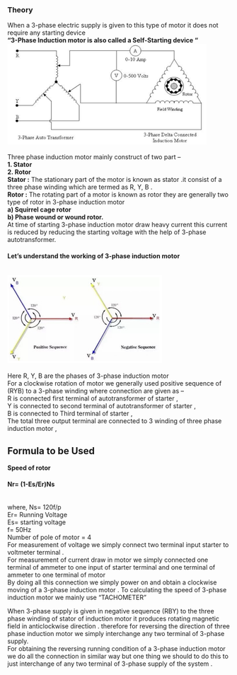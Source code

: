 <h3> Theory </h3>
<p>When a 3-phase electric supply is given to this type of motor it does not require any starting device<br> <b>“3-Phase Induction motor is also called a Self-Starting device “ </b> <br>
  

  <img src="images/Screenshot_20230218_115548.png" width="450" hight="450">
  <br><br>
Three phase induction motor mainly construct of two part –<br>
  <b>1.	Stator </b><br>
  <b>2.	Rotor</b><br>
  <b>Stator :</b> The stationary part of the motor is known as stator .it consist of a three phase winding which are termed as R, Y, B .<br>
  <b>Rotor :</b> The rotating part of a motor is known as rotor they are generally two type of rotor in 3-phase induction motor<br>
  <b>a)	Squirrel cage rotor</b> <br>
  <b>b)	Phase wound or wound rotor.</b><br>
  At time of starting 3-phase induction motor draw heavy current this current is reduced by reducing the starting voltage with the help of 3-phase autotransformer.
<br>






<p> <h4>Let’s understand the working of 3-phase induction motor </h4><p> <br>
 
<img src="images/Screenshot_20230209_125927.png" width="350" hight="350" >
  <br><br>
Here R, Y, B are the phases of 3-phase induction motor <br>
For a clockwise rotation of motor we generally used positive sequence of (RYB) to a 3-phase winding where connection are given as –<br>
R is connected first terminal of autotransformer of starter , <br>
Y is connected to second terminal of autotransformer of starter ,<br>
B is connected to Third terminal of starter ,<br>
The total three output terminal are connected to 3 winding of three phase induction motor ,<br>
  <h2> Formula to be Used </h2>
  <b> Speed of rotor </b>
  <h4> Nr= (1-Es/Er)Ns </h4><br>
  where, Ns= 120f/p<br>
  Er= Running Voltage<br> 
  Es= starting voltage <br>
  f= 50Hz <br>
  Number of pole of motor = 4<br>
For measurement of voltage we simply connect two terminal input starter to voltmeter terminal .<br>
For measurement of current draw in motor we simply connected one terminal of ammeter to one input of starter terminal and one terminal of ammeter to one terminal of motor<br> 
By doing all this connection we simply power on and obtain a clockwise moving of a 3-phase induction motor .                                                                       To calculating the speed of 3-phase induction motor we mainly use “TACHOMETER”<br>

When 3-phase supply is given in negative sequence (RBY) to the three phase winding of stator of induction motor it produces rotating magnetic  field in anticlockwise direction .                                      therefore for reversing the direction of three phase induction motor we simply interchange any two terminal of 3-phase supply.<br>
  For obtaining the reversing running condition of a 3-phase induction motor we do all the connection in similar way but one thing we should to do this to just interchange of any two terminal of 3-phase supply of the system .<br>
  
